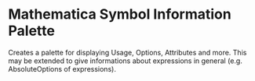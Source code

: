 Mathematica Symbol Information Palette
===================

Creates a palette for displaying Usage, Options, Attributes and more.
This may be extended to give informations about expressions in general
(e.g. AbsoluteOptions of expressions).
